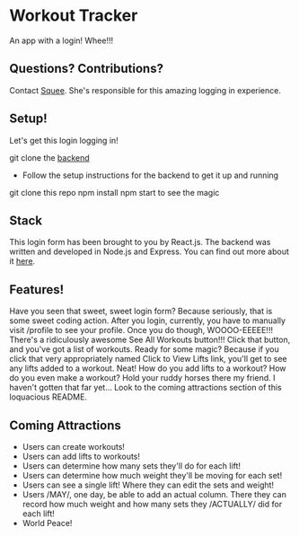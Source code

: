 # Workout Tracker

An app with a login! Whee!!!


## Questions? Contributions?

Contact [Squee](https://github.com/squeemishly). She's responsible for this amazing logging in experience.


## Setup!
Let's get this login logging in!

git clone the [backend](https://github.com/squeemishly/workout-tracker-api)
- Follow the setup instructions for the backend to get it up and running

git clone this repo
npm install
npm start to see the magic


## Stack
This login form has been brought to you by React.js.
The backend was written and developed in Node.js and Express. You can find out more about it [here](https://github.com/squeemishly/workout-tracker-api).


## Features!
Have you seen that sweet, sweet login form? Because seriously, that is some sweet coding action.
After you login, currently, you have to manually visit /profile to see your profile. Once you do though, WOOOO-EEEEE!!! There's a ridiculously awesome See All Workouts button!!! Click that button, and you've got a list of workouts.
Ready for some magic? Because if you click that very appropriately named Click to View Lifts link, you'll get to see any lifts added to a workout. Neat!
How do you add lifts to a workout? How do you even make a workout? Hold your ruddy horses there my friend. I haven't gotten that far yet... Look to the coming attractions section of this loquacious README.


## Coming Attractions
- Users can create workouts!
- Users can add lifts to workouts!
- Users can determine how many sets they'll do for each lift!
- Users can determine how much weight they'll be moving for each set!
- Users can see a single lift! Where they can edit the sets and weight!
- Users /MAY/, one day, be able to add an actual column. There they can record how much weight and how many sets they /ACTUALLY/ did for each lift!
- World Peace!
